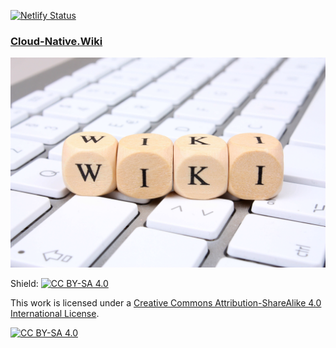 [![Netlify Status](https://api.netlify.com/api/v1/badges/ef424903-968f-4cf3-9076-9912066c7ed4/deploy-status)](https://app.netlify.com/sites/cloud-native-wiki/deploys)

### [Cloud-Native.Wiki](https://www.cloud-native.wiki/)

![Screenshot](https://github.com/avijitliberty/cloud-native/blob/main/assets/media/wiki.jpeg)

Shield: [![CC BY-SA 4.0][cc-by-sa-shield]][cc-by-sa]

This work is licensed under a
[Creative Commons Attribution-ShareAlike 4.0 International License][cc-by-sa].

[![CC BY-SA 4.0][cc-by-sa-image]][cc-by-sa]

[cc-by-sa]: http://creativecommons.org/licenses/by-sa/4.0/
[cc-by-sa-image]: https://licensebuttons.net/l/by-sa/4.0/88x31.png
[cc-by-sa-shield]: https://img.shields.io/badge/License-CC%20BY--SA%204.0-lightgrey.svg
